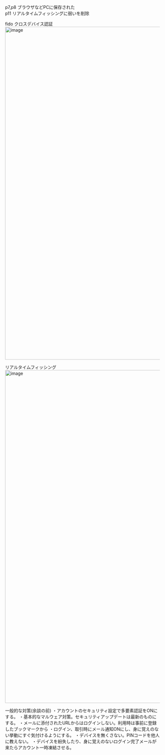p7,p8 ブラウザなどPCに保存された<br>
p11 リアルタイムフィッシングに弱いを削除

fido クロスデバイス認証
<img width="1920" height="1080" alt="image" src="https://github.com/user-attachments/assets/413ec563-81cd-42eb-89f2-3a4ab116277a" />

リアルタイムフィッシング
<img width="1920" height="1080" alt="image" src="https://github.com/user-attachments/assets/12882d1c-7d31-4c5b-add1-33b49197dd12" />

一般的な対策(余談の前)
・アカウントのセキュリティ設定で多要素認証をONにする。
・基本的なマルウェア対策。セキュリティアップデートは最新のものにする。
・メールに添付されたURLからはログインしない。利用時は事前に登録したブックマークから
・ログイン、取引時にメール通知ONにし、身に覚えのない挙動にすぐ気付けるようにする。
・デバイスを無くさない。PINコードを他人に教えない。
・デバイスを紛失したり、身に覚えのないログイン完了メールが来たらアカウント一時凍結させる。
